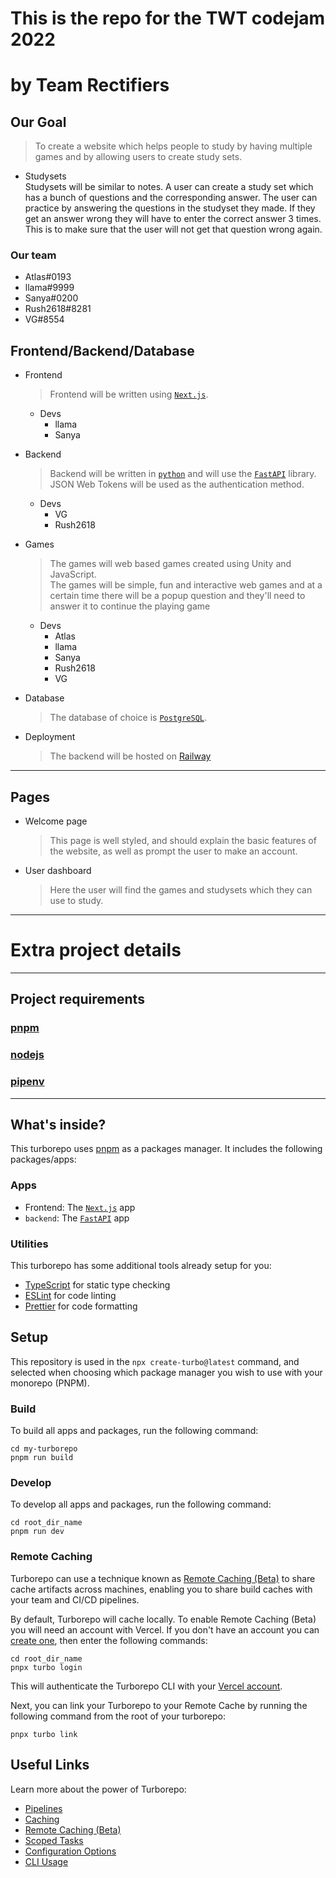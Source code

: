 # **This is the repo for the TWT codejam 2022**
# by Team Rectifiers

## Our Goal  

> To create a website which helps people to study by having multiple games and by allowing users to create study sets.

- Studysets  
    Studysets will be similar to notes. A user can create a study set which has a bunch of questions and the corresponding answer. The user can practice by answering the questions in the studyset they made. If they get an answer wrong they will have to enter the correct answer 3 times. This is to make sure that the user will not get that question wrong again.


### Our team
- Atlas#0193
- llama#9999
- Sanya#0200
- Rush2618#8281
- VG#8554

## Frontend/Backend/Database

- Frontend
    > Frontend will be written using [`Next.js`](https://nextjs.org/).
    - Devs
      - llama
      - Sanya

- Backend
    > Backend will be written in [`python`](https://www.python.org/) and will use the [`FastAPI`](https://fastapi.tiangolo.com/) library.  
    JSON Web Tokens will be used as the authentication method.
    - Devs
        - VG
        - Rush2618

- Games
    > The games will web based games created using Unity and JavaScript.  
    The games will be simple, fun and interactive web games and at a certain time there will be a popup question and they'll need to answer it to continue the playing game
    - Devs
        - Atlas
        - llama
        - Sanya
        - Rush2618
        - VG

- Database
    > The database of choice is [`PostgreSQL`](https://www.postgresql.org/).  

- Deployment
    > The backend will be hosted on [Railway](https://railway.app/)

___

## Pages
- Welcome page
    > This page is well styled, and should explain the basic features of the website, as well as prompt the user to make an account.

- User dashboard
    > Here the user will find the games and studysets which they can use to study.
___

# Extra project details

___
## Project requirements

### [pnpm](https://pnpm.io)
### [nodejs](https://nodejs.org)
### [pipenv](https://pipenv.pypa.io/en/latest/)
___

## What's inside?

This turborepo uses [pnpm](https://pnpm.io) as a packages manager. It includes the following packages/apps:

### Apps

- Frontend: The [`Next.js`](https://nextjs.org) app
- `backend`: The [`FastAPI`](https://fastapi.tiangolo.com/) app


### Utilities

This turborepo has some additional tools already setup for you:

- [TypeScript](https://www.typescriptlang.org/) for static type checking
- [ESLint](https://eslint.org/) for code linting
- [Prettier](https://prettier.io) for code formatting

## Setup

This repository is used in the `npx create-turbo@latest` command, and selected when choosing which package manager you wish to use with your monorepo (PNPM).

### Build

To build all apps and packages, run the following command:

```
cd my-turborepo
pnpm run build
```

### Develop

To develop all apps and packages, run the following command:

```
cd root_dir_name
pnpm run dev
```

### Remote Caching

Turborepo can use a technique known as [Remote Caching (Beta)](https://turborepo.org/docs/features/remote-caching) to share cache artifacts across machines, enabling you to share build caches with your team and CI/CD pipelines.

By default, Turborepo will cache locally. To enable Remote Caching (Beta) you will need an account with Vercel. If you don't have an account you can [create one](https://vercel.com/signup), then enter the following commands:

```
cd root_dir_name
pnpx turbo login
```

This will authenticate the Turborepo CLI with your [Vercel account](https://vercel.com/docs/concepts/personal-accounts/overview).

Next, you can link your Turborepo to your Remote Cache by running the following command from the root of your turborepo:

```
pnpx turbo link
```

## Useful Links

Learn more about the power of Turborepo:

- [Pipelines](https://turborepo.org/docs/features/pipelines)
- [Caching](https://turborepo.org/docs/features/caching)
- [Remote Caching (Beta)](https://turborepo.org/docs/features/remote-caching)
- [Scoped Tasks](https://turborepo.org/docs/features/scopes)
- [Configuration Options](https://turborepo.org/docs/reference/configuration)
- [CLI Usage](https://turborepo.org/docs/reference/command-line-reference)
